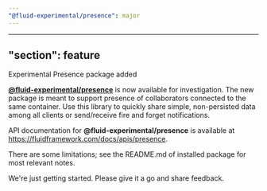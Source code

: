 ```yaml
---
"@fluid-experimental/presence": major
---
```

---
"section": feature
---

Experimental Presence package added

**[@fluid-experimental/presence](https://github.com/microsoft/FluidFramework/tree/main/packages/framework/presence#readme)** is now available for investigation. The new package is meant to support presence of collaborators connected to the same container. Use this library to quickly share simple, non-persisted data among all clients or send/receive fire and forget notifications.

API documentation for **@fluid-experimental/presence** is available at <https://fluidframework.com/docs/apis/presence>.

There are some limitations; see the README.md of installed package for most relevant notes.

We're just getting started. Please give it a go and share feedback.

